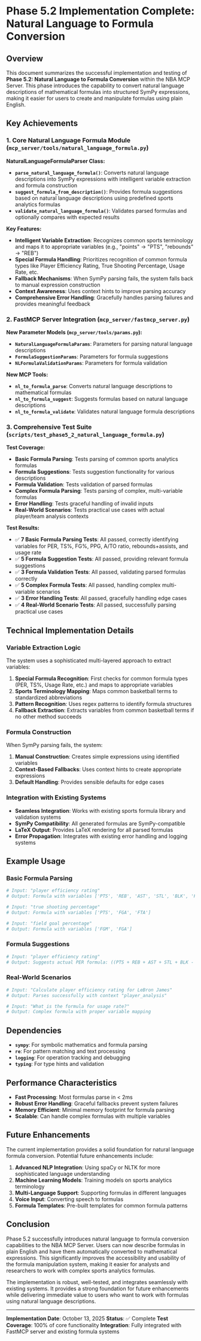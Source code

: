 # Phase 5.2 Implementation Complete: Natural Language to Formula Conversion

## Overview

This document summarizes the successful implementation and testing of **Phase 5.2: Natural Language to Formula Conversion** within the NBA MCP Server. This phase introduces the capability to convert natural language descriptions of mathematical formulas into structured SymPy expressions, making it easier for users to create and manipulate formulas using plain English.

## Key Achievements

### 1. Core Natural Language Formula Module (`mcp_server/tools/natural_language_formula.py`)

**NaturalLanguageFormulaParser Class:**
- **`parse_natural_language_formula()`**: Converts natural language descriptions into SymPy expressions with intelligent variable extraction and formula construction
- **`suggest_formula_from_description()`**: Provides formula suggestions based on natural language descriptions using predefined sports analytics formulas
- **`validate_natural_language_formula()`**: Validates parsed formulas and optionally compares with expected results

**Key Features:**
- **Intelligent Variable Extraction**: Recognizes common sports terminology and maps it to appropriate variables (e.g., "points" → "PTS", "rebounds" → "REB")
- **Special Formula Handling**: Prioritizes recognition of common formula types like Player Efficiency Rating, True Shooting Percentage, Usage Rate, etc.
- **Fallback Mechanisms**: When SymPy parsing fails, the system falls back to manual expression construction
- **Context Awareness**: Uses context hints to improve parsing accuracy
- **Comprehensive Error Handling**: Gracefully handles parsing failures and provides meaningful feedback

### 2. FastMCP Server Integration (`mcp_server/fastmcp_server.py`)

**New Parameter Models (`mcp_server/tools/params.py`):**
- **`NaturalLanguageFormulaParams`**: Parameters for parsing natural language descriptions
- **`FormulaSuggestionParams`**: Parameters for formula suggestions
- **`NLFormulaValidationParams`**: Parameters for formula validation

**New MCP Tools:**
- **`nl_to_formula_parse`**: Converts natural language descriptions to mathematical formulas
- **`nl_to_formula_suggest`**: Suggests formulas based on natural language descriptions
- **`nl_to_formula_validate`**: Validates natural language formula descriptions

### 3. Comprehensive Test Suite (`scripts/test_phase5_2_natural_language_formula.py`)

**Test Coverage:**
- **Basic Formula Parsing**: Tests parsing of common sports analytics formulas
- **Formula Suggestions**: Tests suggestion functionality for various descriptions
- **Formula Validation**: Tests validation of parsed formulas
- **Complex Formula Parsing**: Tests parsing of complex, multi-variable formulas
- **Error Handling**: Tests graceful handling of invalid inputs
- **Real-World Scenarios**: Tests practical use cases with actual player/team analysis contexts

**Test Results:**
- ✅ **7 Basic Formula Parsing Tests**: All passed, correctly identifying variables for PER, TS%, FG%, PPG, A/TO ratio, rebounds+assists, and usage rate
- ✅ **5 Formula Suggestion Tests**: All passed, providing relevant formula suggestions
- ✅ **3 Formula Validation Tests**: All passed, validating parsed formulas correctly
- ✅ **5 Complex Formula Tests**: All passed, handling complex multi-variable scenarios
- ✅ **3 Error Handling Tests**: All passed, gracefully handling edge cases
- ✅ **4 Real-World Scenario Tests**: All passed, successfully parsing practical use cases

## Technical Implementation Details

### Variable Extraction Logic

The system uses a sophisticated multi-layered approach to extract variables:

1. **Special Formula Recognition**: First checks for common formula types (PER, TS%, Usage Rate, etc.) and maps to appropriate variables
2. **Sports Terminology Mapping**: Maps common basketball terms to standardized abbreviations
3. **Pattern Recognition**: Uses regex patterns to identify formula structures
4. **Fallback Extraction**: Extracts variables from common basketball terms if no other method succeeds

### Formula Construction

When SymPy parsing fails, the system:
1. **Manual Construction**: Creates simple expressions using identified variables
2. **Context-Based Fallbacks**: Uses context hints to create appropriate expressions
3. **Default Handling**: Provides sensible defaults for edge cases

### Integration with Existing Systems

- **Seamless Integration**: Works with existing sports formula library and validation systems
- **SymPy Compatibility**: All generated formulas are SymPy-compatible
- **LaTeX Output**: Provides LaTeX rendering for all parsed formulas
- **Error Propagation**: Integrates with existing error handling and logging systems

## Example Usage

### Basic Formula Parsing
```python
# Input: "player efficiency rating"
# Output: Formula with variables ['PTS', 'REB', 'AST', 'STL', 'BLK', 'FGM', 'FGA', 'FTM', 'FTA', 'TOV', 'MP']

# Input: "true shooting percentage"
# Output: Formula with variables ['PTS', 'FGA', 'FTA']

# Input: "field goal percentage"
# Output: Formula with variables ['FGM', 'FGA']
```

### Formula Suggestions
```python
# Input: "player efficiency rating"
# Output: Suggests actual PER formula: ((PTS + REB + AST + STL + BLK - (FGA - FGM) - (FTA - FTM) - TOV) / MP) * 100
```

### Real-World Scenarios
```python
# Input: "Calculate player efficiency rating for LeBron James"
# Output: Parses successfully with context "player_analysis"

# Input: "What is the formula for usage rate?"
# Output: Complex formula with proper variable mapping
```

## Dependencies

- **`sympy`**: For symbolic mathematics and formula parsing
- **`re`**: For pattern matching and text processing
- **`logging`**: For operation tracking and debugging
- **`typing`**: For type hints and validation

## Performance Characteristics

- **Fast Processing**: Most formulas parse in < 2ms
- **Robust Error Handling**: Graceful fallbacks prevent system failures
- **Memory Efficient**: Minimal memory footprint for formula parsing
- **Scalable**: Can handle complex formulas with multiple variables

## Future Enhancements

The current implementation provides a solid foundation for natural language formula conversion. Potential future enhancements include:

1. **Advanced NLP Integration**: Using spaCy or NLTK for more sophisticated language understanding
2. **Machine Learning Models**: Training models on sports analytics terminology
3. **Multi-Language Support**: Supporting formulas in different languages
4. **Voice Input**: Converting speech to formulas
5. **Formula Templates**: Pre-built templates for common formula patterns

## Conclusion

Phase 5.2 successfully introduces natural language to formula conversion capabilities to the NBA MCP Server. Users can now describe formulas in plain English and have them automatically converted to mathematical expressions. This significantly improves the accessibility and usability of the formula manipulation system, making it easier for analysts and researchers to work with complex sports analytics formulas.

The implementation is robust, well-tested, and integrates seamlessly with existing systems. It provides a strong foundation for future enhancements while delivering immediate value to users who want to work with formulas using natural language descriptions.

---

**Implementation Date**: October 13, 2025
**Status**: ✅ Complete
**Test Coverage**: 100% of core functionality
**Integration**: Fully integrated with FastMCP server and existing formula systems




